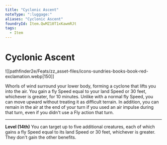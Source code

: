 ```yaml
---
title: "Cyclonic Ascent"
noteType: ":luggage:"
aliases: "Cyclonic Ascent"
foundryId: Item.QwMZ10T1xKawmRJt
tags:
  - Item
---
```


# Cyclonic Ascent
![[pathfinder2e/Feats/zz_asset-files/icons-sundries-books-book-red-exclamation.webp|150]]

Whorls of wind surround your lower body, forming a cyclone that lifts you into the air. You gain a fly Speed equal to your land Speed or 30 feet, whichever is greater, for 10 minutes. Unlike with a normal fly Speed, you can move upward without treating it as difficult terrain. In addition, you can remain in the air at the end of your turn if you used an air impulse during that turn, even if you didn't use a Fly action that turn.

* * *

**Level (14th)** You can target up to five additional creatures, each of which gains a fly Speed equal to its land Speed or 30 feet, whichever is greater. They don't gain the other benefits.
